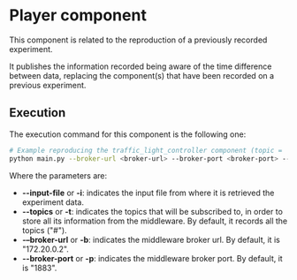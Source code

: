 # Player component
This component is related to the reproduction of a previously recorded experiment. 

It publishes the information recorded being aware of the time difference between data, replacing the component(s) that
have been recorded on a previous experiment.

## Execution
The execution command for this component is the following one:

```sh
# Example reproducing the traffic_light_controller component (topic = 'traffic_info')
python main.py --broker-url <broker-url> --broker-port <broker-port> --topics traffic_info --input-file <experiment-file>
```

Where the parameters are:
- **--input-file** or **-i**: indicates the input file from where it is retrieved the experiment data.
- **--topics** or **-t**: indicates the topics that will be subscribed to, in order to store all its information from the 
  middleware. By default, it records all the topics ("#").
- **-–broker-url** or **-b**: indicates the middleware broker url. By default, it is "172.20.0.2". 
- **--broker-port** or **-p**: indicates the middleware broker port. By default, it is "1883".